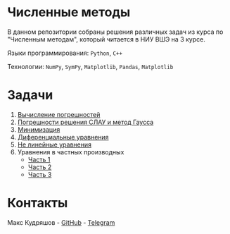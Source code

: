 # Численные методы

В данном репозитории собраны решения различных задач из курса по "Численным методам", который читается в НИУ ВШЭ на 3
курсе.

Языки программирования: `Python`, `C++`

Технологии: `NumPy`, `SymPy`, `Matplotlib`, `Pandas`, `Matplotlib`

# Задачи

1. [Вычисление погрешностей](errors)
2. [Погрешности решения СЛАУ и метод Гаусса](gauss)
3. [Минимизация](minimization)
4. [Диференциальные уравнения](differential_equation)
5. [Не линейные уравнения](non_linear)
6. Уравнения в частных производных
    - [Часть 1](urmati)
    - [Часть 2](convection_diffusion_equation)
    - [Часть 3](convection_diffusion_equation/task3)

# Контакты

Макс Кудряшов - [GitHub](https://github.com/kudrmax/) - [Telegram](https://t.me/kudrmax)